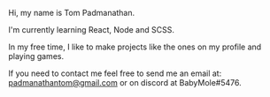 Hi, my name is Tom Padmanathan.

I'm currently learning React, Node and SCSS.

In my free time, I like to make projects like the ones on my profile and playing games. 

If you need to contact me feel free to send me an email at: padmanathantom@gmail.com or on discord at BabyMole#5476.
